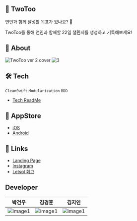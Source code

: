 ## 💓 TwoToo

연인과 함께 달성할 목표가 있나요? 👀 

TwoToo를 통해 연인과 함께할 22일 챌린지를 생성하고 기록해보세요!

## 🧐 About
![TwoToo ver 2 cover](https://github.com/mash-up-kr/TwoToo_iOS/assets/37897873/35564582-531e-4d72-ba5b-5878e4c24fbf)
![3](https://github.com/mash-up-kr/TwoToo_iOS/assets/37897873/55490e79-243c-4925-a74e-b086286b727d)



## 🛠️ Tech
`CleanSwift` `Modularization` `BDD`
- [Tech ReadMe](https://github.com/mash-up-kr/TwoToo_iOS/blob/develop/Document/TechREADME.md)

## 🚀 AppStore
- [iOS](https://play.google.com/store/apps/details?id=com.mashup.twotoo)
- [Android](https://apps.apple.com/kr/app/%ED%88%AC%ED%88%AC-twotoo-%EC%BB%A4%ED%94%8C-%EC%B1%8C%EB%A6%B0%EC%A7%80/id6455260918)

## 🔗 Links

- [Landing Page](https://twotoo-landing.vercel.app/)
- [Instagram](https://www.instagram.com/twotoo.22/)
- [Letspl 회고](https://letspl.me/quest/706)


## Developer

|박건우|김경훈|김지인|
|---|---|---|
|![image1](https://github.com/gunoooo.png?size=150)|![image1](https://github.com/kimkyunghun3.png?size=150)|![image1](https://github.com/julia0926.png?size=150)|
